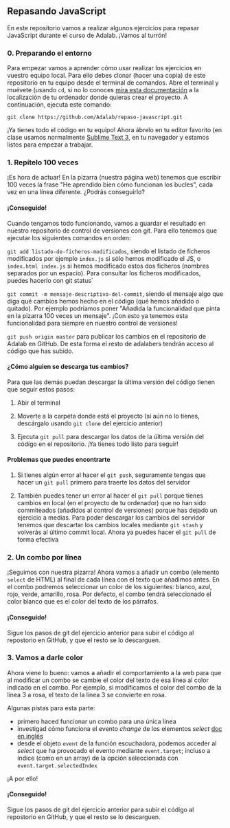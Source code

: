 ## Repasando JavaScript

En este repositorio vamos a realizar algunos ejercicios para repasar JavaScript durante el curso de Adalab. ¡Vamos al turrón!

### 0. Preparando el entorno

Para empezar vamos a aprender cómo usar realizar los ejercicios en vuestro equipo local. Para ello debes clonar (hacer una copia) de este repositorio en tu equipo desde el terminal de comandos. Abre el terminal y muévete (usando `cd`, si no lo conoces [mira esta documentación][1] a la localización de tu ordenador donde quieras crear el proyecto. A continuación, ejecuta este comando:

```git clone https://github.com/Adalab/repaso-javascript.git```

¡Ya tienes todo el código en tu equipo! Ahora ábrelo en tu editor favorito (en clase usamos normalmente [Sublime Text 3][2], en tu navegador y estamos listos para empezar a trabajar.

### 1. Repítelo 100 veces

¡Es hora de actuar! En la pizarra (nuestra página web) tenemos que escribir 100 veces la frase "He aprendido bien cómo funcionan los bucles", cada vez en una línea diferente. ¿Podrás conseguirlo?

#### ¡Conseguido!

Cuando tengamos todo funcionando, vamos a guardar el resultado en nuestro repositorio de control de versiones con git. Para ello tenemos que ejecutar los siguientes comandos en orden:

```git add listado-de-ficheros-modificados```, siendo el listado de ficheros modificados por ejemplo `index.js` si sólo hemos modificado el JS, o `index.html index.js` si hemos modificado estos dos ficheros (nombres separados por un espacio). Para consultar los ficheros modificados, puedes hacerlo con git status`

```git commit -m mensaje-descriptivo-del-commit```, siendo el mensaje algo que diga qué cambios hemos hecho en el código (qué hemos añadido o quitado). Por ejemplo podríamos poner "Añadida la funcionalidad que pinta en la pizarra 100 veces un mensaje". ¡Con esto ya tenemos esta funcionalidad para siempre en nuestro control de versiones!

```git push origin master``` para publicar los cambios en el repositorio de Adalab en GitHub. De esta forma el resto de adalabers tendrán acceso al código que has subido. 

#### ¿Cómo alguien se descarga tus cambios?

Para que las demás puedan descargar la última versión del código tienen que seguir estos pasos:

1. Abir el terminal

2. Moverte a la carpeta donde está el proyecto (si aún no lo tienes, descárgalo usando `git clone` del ejercicio anterior)

3. Ejecuta `git pull` para descargar los datos de la última versión del código en el repositorio. ¡Ya tienes todo listo para seguir!

#### Problemas que puedes encontrarte

1. Si tienes algún error al hacer el `git push`, seguramente tengas que hacer un `git pull` primero para traerte los datos del servidor

2. También puedes tener un error al hacer el `git pull` porque tienes cambios en local (en el proyecto de tu ordenador) que no han sido commiteados (añadidos al control de versiones) porque has dejado un ejercicio a medias. Para poder descargar los cambios del servidor tenemos que descartar los cambios locales mediante `git stash` y volverás al último commit local. Ahora ya puedes hacer el `git pull` de forma efectiva

### 2. Un combo por línea

¡Seguimos con nuestra pizarra! Ahora vamos a añadir un combo (elemento `select` de HTML) al final de cada línea con el texto que añadimos antes. En el combo podremos seleccionar un color de los siguientes: blanco, azul, rojo, verde, amarillo, rosa. Por defecto, el combo tendrá seleccionado el color blanco que es el color del texto de los párrafos. 

#### ¡Conseguido!

Sigue los pasos de git del ejercicio anterior para subir el código al repostorio en GitHub, y que el resto se lo descarguen.

### 3. Vamos a darle color
Ahora viene lo bueno: vamos a añadir el comportamiento a la web para que al modificar un combo se cambie el color del texto de esa línea al color indicado en el combo. Por ejemplo, si modificamos el color del combo de la línea 3 a rosa, el texto de la línea 3 se convierte en rosa.

Algunas pistas para esta parte:
- primero haced funcionar un combo para una única línea
- investigad cómo funciona el evento *change*  de los elementos *select* [doc en inglés][3]
- desde el objeto `event` de la función escuchadora, podemos acceder al *select* que ha provocado el evento mediante `event.target`; incluso a índice (como en un array) de la opción seleccionada con `event.target.selectedIndex`

¡A por ello!

#### ¡Conseguido!

Sigue los pasos de git del ejercicio anterior para subir el código al repostorio en GitHub, y que el resto se lo descarguen.

[1]: https://tutorial.djangogirls.org/es/intro_to_command_line/#cambia-el-directorio-actual
[2]: https://www.sublimetext.com/3
[3]: https://developer.mozilla.org/en-US/docs/Web/Events/change